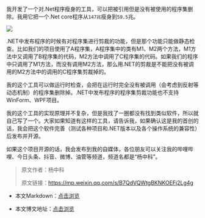 我开发了一个对.Net程序瘦身的工具，可以把被引用但是没有被使用的程序集删除。我用它把一个.Net core程序从`147兆`瘦身到`59.5`兆。

![](https://img1.d9tools.com/2021/12/cover_43.png)

.NET中发布程序的时候有对程序集进行剪裁的功能，但是那个功能只能做静态检查。比如我们的项目使用了A程序集，A程序集中的类有M1、M2两个方法，M1方法中又调用了B程序集的代码，M2方法中调用了C程序集的代码。如果我们的程序中只调用了M1方法，而没有调用M2方法，那么用.NET的剪裁是不能把没有被调用的M2方法中的调用的C程序集剪裁掉的。

我的这个工具可以做运行时检查，会把在运行时完全没有被调用（会考虑到反射等动态机制）的程序集删除掉。.NET中发布程序的程序集剪裁功能也不支持WinForm、WPF项目。

我的这个工具的实现原理并不复杂，但是我找了一圈都没有找到类似软件，所以就自己写了一个。大家如果知道有这样的工具，请告诉我，如果确认这是我的首创的话，我会把这个软件完善（测试各种项目和.NET版本以及各个操作系统的兼容性）后发布并开源。

如果这个项目开源的话，我会发布到我的自媒体，各位朋友可以关注我的哔哩哔哩、今日头条、抖音、微博、油管等频道，频道名都是“杨中科”。

>原文作者：杨中科
>
>原文链接：https://mp.weixin.qq.com/s/B7QdVQWtgBKNKOEFj2Lg4g

- 本文Markdown：[点击浏览](https://github.com/dotnet9/dotnet9.com/blob/develop/doc/blog_contents/uploads/2021/12/2021-12-26_01.md)

- 本文博文地址：[点击浏览](https://dotnet9.com/1110)